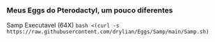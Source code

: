 ### Meus Eggs do Pterodactyl, um pouco diferentes

Samp Executavel (64X)
```bash <(curl -s https://raw.githubusercontent.com/drylian/Eggs/Samp/main/Samp.sh)```
